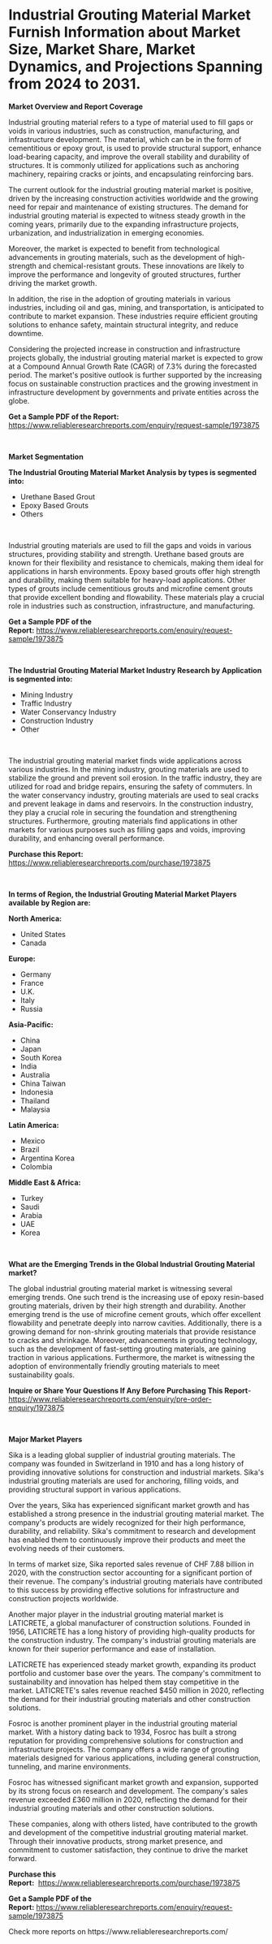 <p><h1>Industrial Grouting Material Market Furnish Information about Market Size, Market Share, Market Dynamics, and Projections Spanning from 2024 to 2031.</h1></p><p><strong>Market Overview and Report Coverage</strong></p>
<p><p>Industrial grouting material refers to a type of material used to fill gaps or voids in various industries, such as construction, manufacturing, and infrastructure development. The material, which can be in the form of cementitious or epoxy grout, is used to provide structural support, enhance load-bearing capacity, and improve the overall stability and durability of structures. It is commonly utilized for applications such as anchoring machinery, repairing cracks or joints, and encapsulating reinforcing bars.</p><p>The current outlook for the industrial grouting material market is positive, driven by the increasing construction activities worldwide and the growing need for repair and maintenance of existing structures. The demand for industrial grouting material is expected to witness steady growth in the coming years, primarily due to the expanding infrastructure projects, urbanization, and industrialization in emerging economies.</p><p>Moreover, the market is expected to benefit from technological advancements in grouting materials, such as the development of high-strength and chemical-resistant grouts. These innovations are likely to improve the performance and longevity of grouted structures, further driving the market growth.</p><p>In addition, the rise in the adoption of grouting materials in various industries, including oil and gas, mining, and transportation, is anticipated to contribute to market expansion. These industries require efficient grouting solutions to enhance safety, maintain structural integrity, and reduce downtime.</p><p>Considering the projected increase in construction and infrastructure projects globally, the industrial grouting material market is expected to grow at a Compound Annual Growth Rate (CAGR) of 7.3% during the forecasted period. The market's positive outlook is further supported by the increasing focus on sustainable construction practices and the growing investment in infrastructure development by governments and private entities across the globe.</p></p>
<p><strong>Get a Sample PDF of the Report:</strong> <a href="https://www.reliableresearchreports.com/enquiry/request-sample/1973875">https://www.reliableresearchreports.com/enquiry/request-sample/1973875</a></p>
<p>&nbsp;</p>
<p><strong>Market Segmentation</strong></p>
<p><strong>The Industrial Grouting Material Market Analysis by types is segmented into:</strong></p>
<p><ul><li>Urethane Based Grout</li><li>Epoxy Based Grouts</li><li>Others</li></ul></p>
<p>&nbsp;</p>
<p><p>Industrial grouting materials are used to fill the gaps and voids in various structures, providing stability and strength. Urethane based grouts are known for their flexibility and resistance to chemicals, making them ideal for applications in harsh environments. Epoxy based grouts offer high strength and durability, making them suitable for heavy-load applications. Other types of grouts include cementitious grouts and microfine cement grouts that provide excellent bonding and flowability. These materials play a crucial role in industries such as construction, infrastructure, and manufacturing.</p></p>
<p><strong>Get a Sample PDF of the Report:</strong>&nbsp;<a href="https://www.reliableresearchreports.com/enquiry/request-sample/1973875">https://www.reliableresearchreports.com/enquiry/request-sample/1973875</a></p>
<p>&nbsp;</p>
<p><strong>The Industrial Grouting Material Market Industry Research by Application is segmented into:</strong></p>
<p><ul><li>Mining Industry</li><li>Traffic Industry</li><li>Water Conservancy Industry</li><li>Construction Industry</li><li>Other</li></ul></p>
<p>&nbsp;</p>
<p><p>The industrial grouting material market finds wide applications across various industries. In the mining industry, grouting materials are used to stabilize the ground and prevent soil erosion. In the traffic industry, they are utilized for road and bridge repairs, ensuring the safety of commuters. In the water conservancy industry, grouting materials are used to seal cracks and prevent leakage in dams and reservoirs. In the construction industry, they play a crucial role in securing the foundation and strengthening structures. Furthermore, grouting materials find applications in other markets for various purposes such as filling gaps and voids, improving durability, and enhancing overall performance.</p></p>
<p><strong>Purchase this Report:</strong>&nbsp; <a href="https://www.reliableresearchreports.com/purchase/1973875">https://www.reliableresearchreports.com/purchase/1973875</a></p>
<p>&nbsp;</p>
<p><strong>In terms of Region, the Industrial Grouting Material Market Players available by Region are:</strong></p>
<p>
    <p> <strong> North America: </strong>
        <ul>
            <li>United States</li>
            <li>Canada</li>
        </ul>
        </p> 
    <p> <strong> Europe: </strong>
        <ul>
            <li>Germany</li>
            <li>France</li>
            <li>U.K.</li>
            <li>Italy</li>
            <li>Russia</li>
        </ul>
        </p> 
    <p> <strong> Asia-Pacific: </strong>
        <ul>
            <li>China</li>
            <li>Japan</li>
            <li>South Korea</li>
            <li>India</li>
            <li>Australia</li>
            <li>China Taiwan</li>
            <li>Indonesia</li>
            <li>Thailand</li>
            <li>Malaysia</li>
        </ul>
        </p> 
    <p> <strong> Latin America: </strong>
        <ul>
            <li>Mexico</li>
            <li>Brazil</li>
            <li>Argentina Korea</li>
            <li>Colombia</li>
        </ul>
        </p> 
    <p> <strong> Middle East & Africa: </strong>
        <ul>
            <li>Turkey</li>
            <li>Saudi</li>
            <li>Arabia</li>
            <li>UAE</li>
            <li>Korea</li>
        </ul>
    </p>
    </p>
<p>&nbsp;</p>
<p><strong>What are the Emerging Trends in the Global Industrial Grouting Material market?</strong></p>
<p><p>The global industrial grouting material market is witnessing several emerging trends. One such trend is the increasing use of epoxy resin-based grouting materials, driven by their high strength and durability. Another emerging trend is the use of microfine cement grouts, which offer excellent flowability and penetrate deeply into narrow cavities. Additionally, there is a growing demand for non-shrink grouting materials that provide resistance to cracks and shrinkage. Moreover, advancements in grouting technology, such as the development of fast-setting grouting materials, are gaining traction in various applications. Furthermore, the market is witnessing the adoption of environmentally friendly grouting materials to meet sustainability goals.</p></p>
<p><strong>Inquire or Share Your Questions If Any Before Purchasing This Report</strong>- <a href="https://www.reliableresearchreports.com/enquiry/pre-order-enquiry/1973875">https://www.reliableresearchreports.com/enquiry/pre-order-enquiry/1973875</a></p>
<p>&nbsp;</p>
<p><strong>Major Market Players</strong></p>
<p><p>Sika is a leading global supplier of industrial grouting materials. The company was founded in Switzerland in 1910 and has a long history of providing innovative solutions for construction and industrial markets. Sika's industrial grouting materials are used for anchoring, filling voids, and providing structural support in various applications.</p><p>Over the years, Sika has experienced significant market growth and has established a strong presence in the industrial grouting material market. The company's products are widely recognized for their high performance, durability, and reliability. Sika's commitment to research and development has enabled them to continuously improve their products and meet the evolving needs of their customers.</p><p>In terms of market size, Sika reported sales revenue of CHF 7.88 billion in 2020, with the construction sector accounting for a significant portion of their revenue. The company's industrial grouting materials have contributed to this success by providing effective solutions for infrastructure and construction projects worldwide.</p><p>Another major player in the industrial grouting material market is LATICRETE, a global manufacturer of construction solutions. Founded in 1956, LATICRETE has a long history of providing high-quality products for the construction industry. The company's industrial grouting materials are known for their superior performance and ease of installation.</p><p>LATICRETE has experienced steady market growth, expanding its product portfolio and customer base over the years. The company's commitment to sustainability and innovation has helped them stay competitive in the market. LATICRETE's sales revenue reached $450 million in 2020, reflecting the demand for their industrial grouting materials and other construction solutions.</p><p>Fosroc is another prominent player in the industrial grouting material market. With a history dating back to 1934, Fosroc has built a strong reputation for providing comprehensive solutions for construction and infrastructure projects. The company offers a wide range of grouting materials designed for various applications, including general construction, tunneling, and marine environments.</p><p>Fosroc has witnessed significant market growth and expansion, supported by its strong focus on research and development. The company's sales revenue exceeded £360 million in 2020, reflecting the demand for their industrial grouting materials and other construction solutions.</p><p>These companies, along with others listed, have contributed to the growth and development of the competitive industrial grouting material market. Through their innovative products, strong market presence, and commitment to customer satisfaction, they continue to drive the market forward.</p></p>
<p><strong>Purchase this Report:</strong>&nbsp;&nbsp;<a href="https://www.reliableresearchreports.com/purchase/1973875">https://www.reliableresearchreports.com/purchase/1973875</a></p>
<p></p>
<p><strong>Get a Sample PDF of the Report:</strong>&nbsp;<a href="https://www.reliableresearchreports.com/enquiry/request-sample/1973875">https://www.reliableresearchreports.com/enquiry/request-sample/1973875</a></p>
<p>Check more reports on https://www.reliableresearchreports.com/</p>